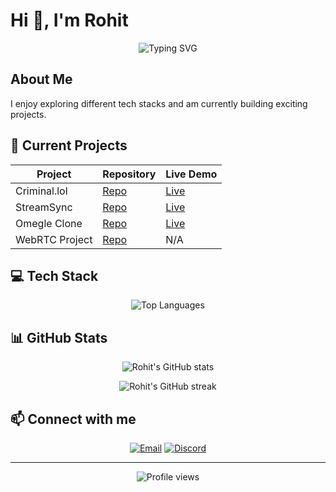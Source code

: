 # Hi 👋, I'm Rohit

<p align="center">
  <img src="https://readme-typing-svg.herokuapp.com?font=Fira+Code&size=22&duration=3000&pause=1000&color=00FF00&center=true&vCenter=true&random=false&width=440&lines=Full+Stack+Developer;Always+learning+new+things;I+like+trying+different+stacks" alt="Typing SVG" />
</p>

## About Me
I enjoy exploring different tech stacks and am currently building exciting projects.

## 🚀 Current Projects
| Project | Repository | Live Demo |
|---------|------------|-----------|
| Criminal.lol | [Repo](https://github.com/rohitsx/criminal.lol) | [Live](https://criminal.lol/) |
| StreamSync | [Repo](https://github.com/rohitsx/streamSync) | [Live](https://stream-sync.devrohit.tech/) |
| Omegle Clone | [Repo](https://github.com/rohitsx/omegle-clone) | [Live](http://omegel-clone.devrohit.tech/) |
| WebRTC Project | [Repo](https://github.com/rohitsx/webRTC) | N/A |

## 💻 Tech Stack
<p align="center">
  <img src="https://github-readme-stats.vercel.app/api/top-langs/?username=rohitsx&layout=compact&theme=radical" alt="Top Languages" />
</p>

## 📊 GitHub Stats
<p align="center">
  <img src="https://github-readme-stats.vercel.app/api?username=rohitsx&show_icons=true&theme=radical" alt="Rohit's GitHub stats" />
</p>
<p align="center">
  <img src="https://github-readme-streak-stats.herokuapp.com/?user=rohitsx&theme=radical" alt="Rohit's GitHub streak" />
</p>

## 📫 Connect with me
<p align="center">
  <a href="mailto:rohitbindw@gmail.com"><img src="https://img.shields.io/badge/Email-D14836?style=for-the-badge&logo=gmail&logoColor=white" alt="Email" /></a>
  <a href="https://discord.com/users/rohitsx"><img src="https://img.shields.io/badge/Discord-7289DA?style=for-the-badge&logo=discord&logoColor=white" alt="Discord" /></a>
</p>

---
<p align="center">
  <img src="https://komarev.com/ghpvc/?username=rohitsx&label=Profile%20views&color=0e75b6&style=flat" alt="Profile views" />
</p>
